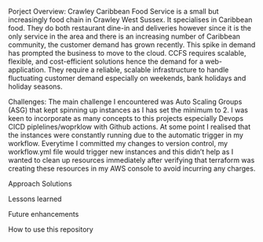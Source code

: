 Porject Overview: Crawley Caribbean Food Service is a small but increasingly food chain in Crawley West Sussex. It specialises in Caribbean food. They do both restaurant dine-in and deliveries however since it is the only service in the area and there is an increasing number of Caribbean community, the customer demand has grown recently. This spike in demand has prompted the business to move to the cloud. CCFS requires scalable, flexible, and cost-efficient solutions hence the demand for a web-application. They require a reliable, scalable infrastructure to handle fluctuating customer demand especially on weekends, bank holidays and holiday seasons. 

Challenges: The main challenge I encountered was Auto Scaling Groups (ASG) that kept spinning up instances as I has set the minimum to 2. I was keen to incorporate as many concepts to this projects especially Devops CICD piplelines/woprklow with Github actions. At some point I realised that the instances were constantly running due to the automatic trigger in my workflow. Everytime I committed my changes to version control, my workflow.yml file would trigger new instances and this didn’t help as I wanted to clean up resources immediately after verifying that terraform was creating these resources in my AWS console to avoid incurring any charges.  

Approach
Solutions 

Lessons learned

Future enhancements 

How to use this repository

